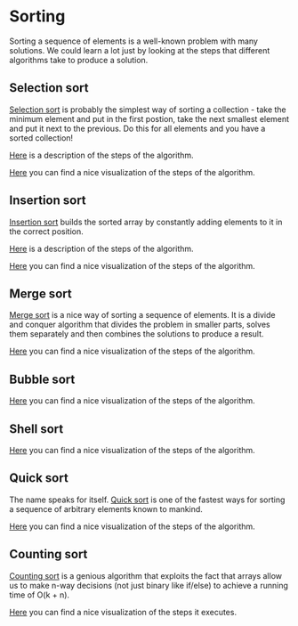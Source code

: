 # Sorting

Sorting a sequence of elements is a well-known problem with many solutions.
We could learn a lot just by looking at the steps that different algorithms
take to produce a solution.

## Selection sort

[Selection sort](http://en.wikipedia.org/wiki/Selection_sort) is probably
the simplest way of sorting a collection - take the minimum element and
put in the first postion, take the next smallest element and put it next
to the previous. Do this for all elements and you have a sorted collection!

[Here](http://courses.cs.vt.edu/~csonline/Algorithms/Lessons/SelectionSort/index.html)
is a description of the steps of the algorithm.

[Here](https://www.cs.usfca.edu/~galles/visualization/ComparisonSort.html)
you can find a nice visualization of the steps of the algorithm.

## Insertion sort

[Insertion sort](http://en.wikipedia.org/wiki/Insertion_sort) builds the
sorted array by constantly adding elements to it in the correct position.

[Here](http://courses.cs.vt.edu/csonline/Algorithms/Lessons/InsertionSort/index.html)
is a description of the steps of the algorithm.

[Here](https://www.cs.usfca.edu/~galles/visualization/ComparisonSort.html)
you can find a nice visualization of the steps of the algorithm.

## Merge sort

[Merge sort](http://en.wikipedia.org/wiki/Merge_sort) is a nice way of sorting
a sequence of elements. It is a divide and conquer algorithm that divides the
problem in smaller parts, solves them separately and then combines the solutions
to produce a result.

[Here](https://www.cs.usfca.edu/~galles/visualization/ComparisonSort.html)
you can find a nice visualization of the steps of the algorithm.

## Bubble sort

[Here](https://www.cs.usfca.edu/~galles/visualization/ComparisonSort.html)
you can find a nice visualization of the steps of the algorithm.

## Shell sort

[Here](https://www.cs.usfca.edu/~galles/visualization/ComparisonSort.html)
you can find a nice visualization of the steps of the algorithm.

## Quick sort

The name speaks for itself. [Quick sort](http://en.wikipedia.org/wiki/Quicksort)
is one of the fastest ways for sorting a sequence of arbitrary elements known to
mankind.

[Here](https://www.cs.usfca.edu/~galles/visualization/ComparisonSort.html)
you can find a nice visualization of the steps of the algorithm.

## Counting sort

[Counting sort](http://en.wikipedia.org/wiki/Counting_sort) is a genious algorithm
that exploits the fact that arrays allow us to make n-way decisions (not just binary
like if/else) to achieve a running time of O(k + n).

[Here](https://www.cs.usfca.edu/~galles/visualization/CountingSort.html)
you can find a nice visualization of the steps it executes.
